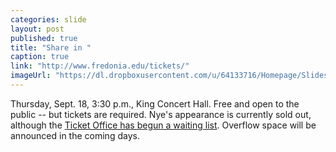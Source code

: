 ```yaml
---
categories: slide
layout: post
published: true
title: "Share in "
caption: true
link: "http://www.fredonia.edu/tickets/"
imageUrl: "https://dl.dropboxusercontent.com/u/64133716/Homepage/Slides/bill_nye.jpg"
---
```


Thursday, Sept. 18, 3:30 p.m., King Concert Hall. Free and open to the public -- but tickets are required. Nye's appearance is currently sold out, although the [Ticket Office has begun a waiting list](www.fredonia.edu/tickets). Overflow space will be announced in the coming days.